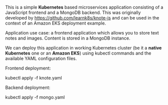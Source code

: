 This is a simple **Kubernetes** based microservices application consisting of a JavaScript frontend and a MongoDB backend. This was originally developed by https://github.com/learnk8s/knote-js and can be used in the context of an Amazon EKS deployment example.

Application use case: a frontend application which allows you to store text notes and images. Content is stored in a MongoDB instance.

We can deploy this application in working Kubernetes cluster (be it a **native Kubernetes** one or an **Amazon EKS**) using kubectl commands and the available YAML configuration files.

Frontend deployment:

kubectl apply -f knote.yaml

Backend deployment:

kubectl apply -f mongo.yaml

